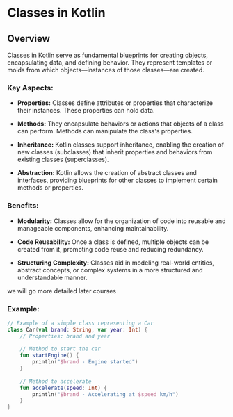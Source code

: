 # Classes in Kotlin

## Overview

Classes in Kotlin serve as fundamental blueprints for creating objects, encapsulating data, and defining behavior. They represent templates or molds from which objects—instances of those classes—are created.

### Key Aspects:

- **Properties:** Classes define attributes or properties that characterize their instances. These properties can hold data.

- **Methods:** They encapsulate behaviors or actions that objects of a class can perform. Methods can manipulate the class's properties.

- **Inheritance:** Kotlin classes support inheritance, enabling the creation of new classes (subclasses) that inherit properties and behaviors from existing classes (superclasses).

- **Abstraction:** Kotlin allows the creation of abstract classes and interfaces, providing blueprints for other classes to implement certain methods or properties.

### Benefits:

- **Modularity:** Classes allow for the organization of code into reusable and manageable components, enhancing maintainability.

- **Code Reusability:** Once a class is defined, multiple objects can be created from it, promoting code reuse and reducing redundancy.

- **Structuring Complexity:** Classes aid in modeling real-world entities, abstract concepts, or complex systems in a more structured and understandable manner.

we will go more detailed later courses

### Example:

```kotlin
// Example of a simple class representing a Car
class Car(val brand: String, var year: Int) {
    // Properties: brand and year
    
    // Method to start the car
    fun startEngine() {
        println("$brand - Engine started")
    }
    
    // Method to accelerate
    fun accelerate(speed: Int) {
        println("$brand - Accelerating at $speed km/h")
    }
}